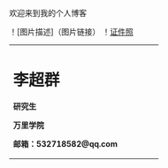 欢迎来到我的个人博客


！[图片描述]（图片链接）
！[证件照](/245645654764.jpg) 

<table border="0">
 <tr>
  <td width="75%">
<h1>李超群</h1>
<p><b>研究生</b></p>
<p><b>万里学院</b></p>
<p><b>邮箱：532718582@qq.com</b></p>
</td>
<td width="25%">
<img src="/245645654764.jpg"width="100%“>    %插入证件照代码
</td>
</tr>
</table>



最新资讯

1.国内资讯：

2.国外资讯：

研究方向

1.区块链：

2.密码学：

荣誉成就

奖学金

比赛获奖

项目研究

公司/学校/研究所

**项目1 **
项目描述


  
 
 

                                                       请多多指教
